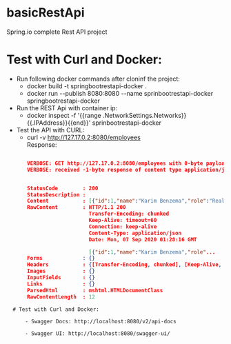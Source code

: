 # basicRestApi
Spring.io complete Rest API project

# Test with Curl and Docker:

  - Run following docker commands after cloninf the project:
    - docker build -t springbootrestapi-docker .
    - docker run --publish 8080:8080 --name sprinbootrestapi-docker springbootrestapi-docker
  - Run the REST Api with container ip:
    - docker inspect -f '{{range .NetworkSettings.Networks}}{{.IPAddress}}{{end}}' sprinbootrestapi-docker
  - Test the API with CURL:
    - curl -v http://127.17.0.2:8080/employees<br>
      Response:
      ```json

      VERBOSE: GET http://127.17.0.2:8080/employees with 0-byte payload
      VERBOSE: received -1-byte response of content type application/json


      StatusCode        : 200
      StatusDescription :
      Content           : [{"id":1,"name":"Karim Benzema","role":"Real Madrid ST"},{"id":2,"name":"Edison Kavani","role":"Paris Saint Germain ST"}]
      RawContent        : HTTP/1.1 200
                          Transfer-Encoding: chunked
                          Keep-Alive: timeout=60
                          Connection: keep-alive
                          Content-Type: application/json
                          Date: Mon, 07 Sep 2020 01:28:16 GMT

                          [{"id":1,"name":"Karim Benzema","role"...
      Forms             : {}
      Headers           : {[Transfer-Encoding, chunked], [Keep-Alive, timeout=60], [Connection, keep-alive], [Content-Type, application/json]...}
      Images            : {}
      InputFields       : {}
      Links             : {}
      ParsedHtml        : mshtml.HTMLDocumentClass
      RawContentLength  : 12

```
  # Test with Curl and Docker:
    
      - Swagger Docs: http://localhost:8080/v2/api-docs
      
      - Swagger UI: http://localhost:8080/swagger-ui/
    
